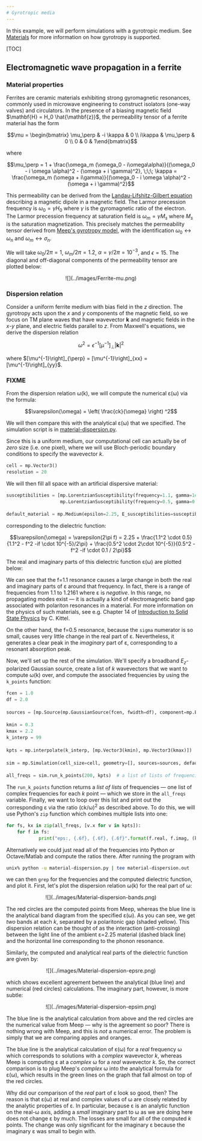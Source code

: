 ```yaml
---
# Gyrotropic media
---
```


In this example, we will perform simulations with a gyrotropic medium. See [Materials](../Materials.md#gyrotropic-media) for more information on how gyrotropy is supported.

[TOC]

## Electromagnetic wave propagation in a ferrite

### Material properties

Ferrites are ceramic materials exhibiting strong gyromagnetic resonances, commonly used in microwave engineering to construct isolators (one-way valves) and circulators. In the presence of a biasing magnetic field $\mathbf{H} = H_0 \hat{\mathbf{z}}$, the permeability tensor of a ferrite material has the form

$$\mu = \begin{bmatrix} \mu_\perp & -i \kappa & 0 \\ i\kappa & \mu_\perp & 0 \\ 0 & 0 & 1\end{bmatrix}$$

where

$$\mu_\perp = 1 + \frac{\omega_m (\omega_0 - i\omega\alpha)}{(\omega_0 - i \omega \alpha)^2 - (\omega + i \gamma)^2}, \;\;\; \kappa = \frac{\omega_m (\omega + i\gamma)}{(\omega_0 - i \omega \alpha)^2 - (\omega + i \gamma)^2}$$

This permeability can be derived from the [Landau-Lifshitz-Gilbert equation](https://en.wikipedia.org/wiki/Landau%E2%80%93Lifshitz%E2%80%93Gilbert_equation) describing a magnetic dipole in a magnetic field. The Larmor precession frequency is $\omega_0 = \gamma H_0$ where $\gamma$ is the gyromagnetic ratio of the electron. The Larmor precession frequency at saturation field is $\omega_m = \gamma M_s$ where $M_s$ is the saturation magnetization. This precisely matches the permeability tensor derived from [Meep's gyrotropy model](../Materials.md#gyrotropic-media), with the identification $\omega_0 \leftrightarrow \omega_n$ and $\omega_m \leftrightarrow \sigma_n$.

We will take $\omega_0/2\pi = 1$, $\omega_m/2\pi = 1.2$, $\alpha = \gamma/2\pi = 10^{-3}$, and $\epsilon = 15$. The diagonal and off-diagonal components of the permeability tensor are plotted below:

<center>
![](../images/Ferrite-mu.png)
</center>

### Dispersion relation

Consider a uniform ferrite medium with bias field in the *z* direction. The gyrotropy acts upon the *x* and *y* components of the magnetic field, so we focus on TM plane waves that have wavevector $\mathbf{k}$ and magnetic fields in the *x*-*y* plane, and electric fields parallel to *z*. From Maxwell's equations, we derive the dispersion relation

$$\omega^2 = \epsilon^{-1} \left[\mu^{-1}\right]_{\perp} |\mathbf{k}|^2$$

where $[\mu^{-1}\right]_{\perp} = [\mu^{-1}\right]_{xx} = [\mu^{-1}\right]_{yy}$.




### FIXME

From the dispersion relation ω(k), we will compute the numerical ε(ω) via the formula:

$$\varepsilon(\omega) = \left( \frac{ck}{\omega} \right) ^2$$

We will then compare this with the analytical ε(ω) that we specified. The simulation script is in [material-dispersion.py](https://github.com/NanoComp/meep/blob/master/python/examples/material-dispersion.py).

Since this is a uniform medium, our computational cell can actually be of *zero* size (i.e. one pixel), where we will use Bloch-periodic boundary conditions to specify the wavevector *k*.

```py
cell = mp.Vector3()
resolution = 20
```

We will then fill all space with an artificial dispersive material:

```py
susceptibilities = [mp.LorentzianSusceptibility(frequency=1.1, gamma=1e-5, sigma=0.5),
                    mp.LorentzianSusceptibility(frequency=0.5, gamma=0.1, sigma=2e-5)]

default_material = mp.Medium(epsilon=2.25, E_susceptibilities=susceptibilities)
```

corresponding to the dielectric function:

$$\varepsilon(\omega) = \varepsilon(2\pi f) = 2.25 + \frac{1.1^2 \cdot 0.5}{1.1^2 - f^2 -if \cdot 10^{-5}/2\pi} + \frac{0.5^2 \cdot 2\cdot 10^{-5}}{0.5^2 - f^2 -if \cdot 0.1 / 2\pi}$$

The real and imaginary parts of this dielectric function ε(ω) are plotted below:


We can see that the f=1.1 resonance causes a large change in both the real and imaginary parts of ε around that frequency. In fact, there is a range of frequencies from 1.1 to 1.2161 where ε is *negative*. In this range, no propagating modes exist &mdash; it is actually a kind of electromagnetic band gap associated with polariton resonances in a material. For more information on the physics of such materials, see e.g. Chapter 14 of [Introduction to Solid State Physics](http://www.wiley.com/WileyCDA/WileyTitle/productCd-EHEP000803.html) by C. Kittel.

On the other hand, the f=0.5 resonance, because the `sigma` numerator is so small, causes very little change in the real part of ε. Nevertheless, it generates a clear peak in the *imaginary* part of ε, corresponding to a resonant absorption peak.

Now, we'll set up the rest of the simulation. We'll specify a broadband $E_z$-polarized Gaussian source, create a list of *k* wavevectors that we want to compute ω(k) over, and compute the associated frequencies by using the `k_points` function:

```py
fcen = 1.0
df = 2.0

sources = [mp.Source(mp.GaussianSource(fcen, fwidth=df), component=mp.Ez, center=mp.Vector3())]

kmin = 0.3
kmax = 2.2
k_interp = 99

kpts = mp.interpolate(k_interp, [mp.Vector3(kmin), mp.Vector3(kmax)])

sim = mp.Simulation(cell_size=cell, geometry=[], sources=sources, default_material=default_material, resolution=resolution)

all_freqs = sim.run_k_points(200, kpts)  # a list of lists of frequencies
```

The `run_k_points` function returns a *list of lists* of frequencies &mdash; one list of complex frequencies for each *k* point &mdash; which we store in the `all_freqs` variable. Finally, we want to loop over this list and print out the corresponding ε via the ratio (ck/ω)$^2$ as described above. To do this, we will use Python's `zip` function which combines multiple lists into one:

```py
for fs, kx in zip(all_freqs, [v.x for v in kpts]):
    for f in fs:
            print("eps:, {.6f}, {.6f}, {.6f}".format(f.real, f.imag, (kx / f)**2))
```

Alternatively we could just read all of the frequencies into Python or Octave/Matlab and compute the ratios there. After running the program with

```sh
unix% python -u material-dispersion.py | tee material-dispersion.out
```

we can then `grep` for the frequencies and the computed dielectric function, and plot it. First, let's plot the dispersion relation ω(k) for the real part of ω:

<center>
![](../images/Material-dispersion-bands.png)
</center>

The red circles are the computed points from Meep, whereas the blue line is the analytical band diagram from the specified ε(ω). As you can see, we get *two* bands at each *k*, separated by a polaritonic gap (shaded yellow). This dispersion relation can be thought of as the interaction (anti-crossing) between the light line of the ambient ε=2.25 material (dashed black line) and the horizontal line corresponding to the phonon resonance.

Similarly, the computed and analytical real parts of the dielectric function are given by:

<center>
![](../images/Material-dispersion-epsre.png)
</center>

which shows excellent agreement between the analytical (blue line) and numerical (red circles) calculations. The imaginary part, however, is more subtle:

<center>
![](../images/Material-dispersion-epsim.png)
</center>

The blue line is the analytical calculation from above and the red circles are the numerical value from Meep &mdash; why is the agreement so poor? There is nothing wrong with Meep, and this is *not* a numerical error. The problem is simply that we are comparing apples and oranges.

The blue line is the analytical calculation of ε(ω) for a *real* frequency ω which corresponds to solutions with a *complex* wavevector *k*, whereas Meep is computing ε at a *complex* ω for a *real* wavevector *k*. So, the correct comparison is to plug Meep's *complex* ω into the analytical formula for ε(ω), which results in the green lines on the graph that fall almost on top of the red circles.

Why did our comparison of the *real* part of ε look so good, then? The reason is that ε(ω) at real and complex values of ω are closely related by the analytic properties of ε. In particular, because ε is an analytic function on the real-ω axis, adding a *small* imaginary part to ω as we are doing here does not change ε by much. The losses are small for all of the computed *k* points. The change was only significant for the imaginary ε because the imaginary ε was small to begin with.

